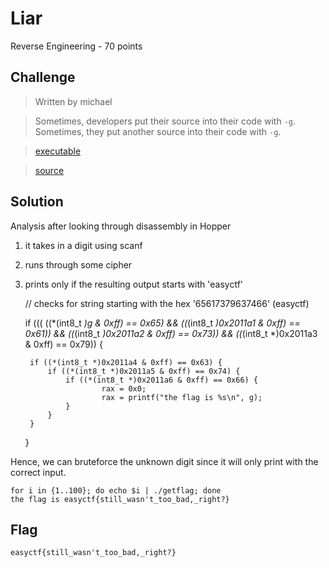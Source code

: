 # Liar
Reverse Engineering - 70 points

## Challenge 
> Written by michael

> Sometimes, developers put their source into their code with `-g`. Sometimes, they put another source into their code with `-g`.

>[executable](d692f7a8a8626a021ff89ce1227c9d51c7c59184d3934c1a73f3a0a84043588f_getflag)

>[source](c0a63b9876c7c3f3fb6df61d6131f24fb75ca7625426709932a0029d21d1d84c_getflag.c)


## Solution

Analysis after looking through disassembly in Hopper

1. it takes in a digit using scanf
2. runs through some cipher
3. prints only if the resulting output starts with 'easyctf'

	
	// checks for string starting with the hex '65617379637466' (easyctf)

	if (((
		((*(int8_t *)g & 0xff) == 0x65) &&
	    ((*(int8_t *)0x2011a1 & 0xff) == 0x61)) && 
	    ((*(int8_t *)0x2011a2 & 0xff) == 0x73)) &&
	    ((*(int8_t *)0x2011a3 & 0xff) == 0x79)) {
	    
	    if ((*(int8_t *)0x2011a4 & 0xff) == 0x63) {
            if ((*(int8_t *)0x2011a5 & 0xff) == 0x74) {
                if ((*(int8_t *)0x2011a6 & 0xff) == 0x66) {
                        rax = 0x0;
                        rax = printf("the flag is %s\n", g);
                }
            }
	    }
	}

Hence, we can bruteforce the unknown digit since it will only print with the correct input.

	for i in {1..100}; do echo $i | ./getflag; done
	the flag is easyctf{still_wasn't_too_bad,_right?}

## Flag
`easyctf{still_wasn't_too_bad,_right?}`